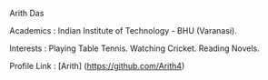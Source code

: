 Arith Das

Academics : 
Indian Institute of Technology - BHU (Varanasi).

Interests : 
Playing Table Tennis.
Watching Cricket.
Reading Novels.

Profile Link : 
[Arith] (https://github.com/Arith4)